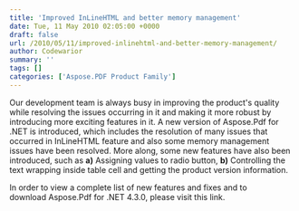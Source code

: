 ```yaml
---
title: 'Improved InLineHTML and better memory management'
date: Tue, 11 May 2010 02:05:00 +0000
draft: false
url: /2010/05/11/improved-inlinehtml-and-better-memory-management/
author: Codewarior
summary: ''
tags: []
categories: ['Aspose.PDF Product Family']
---
```


Our development team is always busy in improving the product's quality while resolving the issues occurring in it and making it more robust by introducing more exciting features in it. A new version of Aspose.Pdf for .NET is introduced, which includes the resolution of many issues that occurred in InLineHTML feature and also some memory management issues have been resolved. More along, some new features have also been introduced, such as **a)** Assigning values to radio button, **b)** Controlling the text wrapping inside table cell and getting the product version information.

In order to view a complete list of new features and fixes and to download Aspose.Pdf for .NET 4.3.0, please visit this link.








